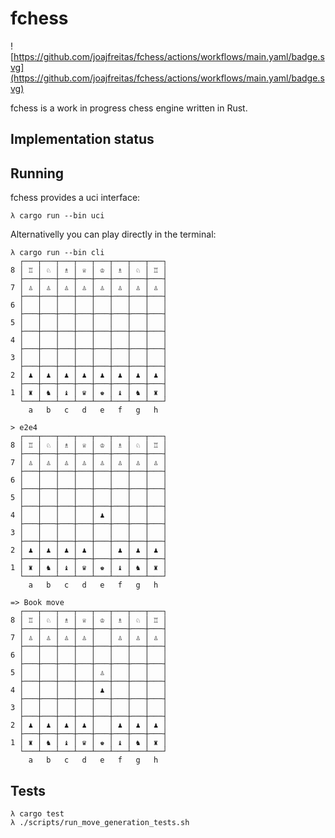 # fchess

![https://github.com/joajfreitas/fchess/actions/workflows/main.yaml/badge.svg](https://github.com/joajfreitas/fchess/actions/workflows/main.yaml/badge.svg)

fchess is a work in progress chess engine written in Rust.


## Implementation status


## Running

fchess provides a uci interface:
```
λ cargo run --bin uci
```


Alternativelly you can play directly in the terminal:

```
λ cargo run --bin cli
  ┌───┬───┬───┬───┬───┬───┬───┬───┐
8 │ ♖ │ ♘ │ ♗ │ ♕ │ ♔ │ ♗ │ ♘ │ ♖ │
  ├───┼───┼───┼───┼───┼───┼───┼───┤
7 │ ♙ │ ♙ │ ♙ │ ♙ │ ♙ │ ♙ │ ♙ │ ♙ │
  ├───┼───┼───┼───┼───┼───┼───┼───┤
6 │   │   │   │   │   │   │   │   │
  ├───┼───┼───┼───┼───┼───┼───┼───┤
5 │   │   │   │   │   │   │   │   │
  ├───┼───┼───┼───┼───┼───┼───┼───┤
4 │   │   │   │   │   │   │   │   │
  ├───┼───┼───┼───┼───┼───┼───┼───┤
3 │   │   │   │   │   │   │   │   │
  ├───┼───┼───┼───┼───┼───┼───┼───┤
2 │ ♟︎ │ ♟︎ │ ♟︎ │ ♟︎ │ ♟︎ │ ♟︎ │ ♟︎ │ ♟︎ │
  ├───┼───┼───┼───┼───┼───┼───┼───┤
1 │ ♜ │ ♞ │ ♝ │ ♛ │ ♚ │ ♝ │ ♞ │ ♜ │
  └───┴───┴───┴───┴───┴───┴───┴───┘
    a   b   c   d   e   f   g   h

> e2e4
  ┌───┬───┬───┬───┬───┬───┬───┬───┐
8 │ ♖ │ ♘ │ ♗ │ ♕ │ ♔ │ ♗ │ ♘ │ ♖ │
  ├───┼───┼───┼───┼───┼───┼───┼───┤
7 │ ♙ │ ♙ │ ♙ │ ♙ │ ♙ │ ♙ │ ♙ │ ♙ │
  ├───┼───┼───┼───┼───┼───┼───┼───┤
6 │   │   │   │   │   │   │   │   │
  ├───┼───┼───┼───┼───┼───┼───┼───┤
5 │   │   │   │   │   │   │   │   │
  ├───┼───┼───┼───┼───┼───┼───┼───┤
4 │   │   │   │   │ ♟︎ │   │   │   │
  ├───┼───┼───┼───┼───┼───┼───┼───┤
3 │   │   │   │   │   │   │   │   │
  ├───┼───┼───┼───┼───┼───┼───┼───┤
2 │ ♟︎ │ ♟︎ │ ♟︎ │ ♟︎ │   │ ♟︎ │ ♟︎ │ ♟︎ │
  ├───┼───┼───┼───┼───┼───┼───┼───┤
1 │ ♜ │ ♞ │ ♝ │ ♛ │ ♚ │ ♝ │ ♞ │ ♜ │
  └───┴───┴───┴───┴───┴───┴───┴───┘
    a   b   c   d   e   f   g   h

=> Book move
  ┌───┬───┬───┬───┬───┬───┬───┬───┐
8 │ ♖ │ ♘ │ ♗ │ ♕ │ ♔ │ ♗ │ ♘ │ ♖ │
  ├───┼───┼───┼───┼───┼───┼───┼───┤
7 │ ♙ │ ♙ │ ♙ │ ♙ │   │ ♙ │ ♙ │ ♙ │
  ├───┼───┼───┼───┼───┼───┼───┼───┤
6 │   │   │   │   │   │   │   │   │
  ├───┼───┼───┼───┼───┼───┼───┼───┤
5 │   │   │   │   │ ♙ │   │   │   │
  ├───┼───┼───┼───┼───┼───┼───┼───┤
4 │   │   │   │   │ ♟︎ │   │   │   │
  ├───┼───┼───┼───┼───┼───┼───┼───┤
3 │   │   │   │   │   │   │   │   │
  ├───┼───┼───┼───┼───┼───┼───┼───┤
2 │ ♟︎ │ ♟︎ │ ♟︎ │ ♟︎ │   │ ♟︎ │ ♟︎ │ ♟︎ │
  ├───┼───┼───┼───┼───┼───┼───┼───┤
1 │ ♜ │ ♞ │ ♝ │ ♛ │ ♚ │ ♝ │ ♞ │ ♜ │
  └───┴───┴───┴───┴───┴───┴───┴───┘
    a   b   c   d   e   f   g   h
```

## Tests

```
λ cargo test
λ ./scripts/run_move_generation_tests.sh
```
